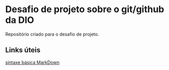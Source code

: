 # Desafio de projeto sobre o git/github da DIO
Repositório criado para o desafio de projeto.


## Links úteis
[sintaxe básica MarkDown](https://www.markdownguide.org/basic-syntax/)
